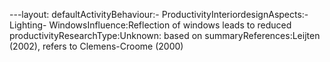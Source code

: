 ---layout: defaultActivityBehaviour:- ProductivityInteriordesignAspects:- Lighting- WindowsInfluence:Reflection of windows leads to reduced productivityResearchType:Unknown: based on summaryReferences:Leijten (2002), refers to Clemens-Croome (2000)
